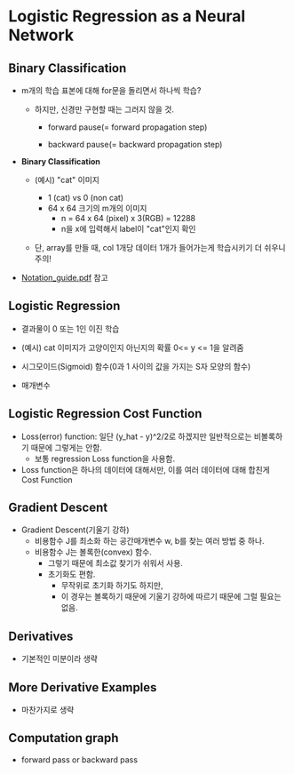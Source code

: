 # Logistic Regression as a Neural Network

## Binary Classification

- m개의 학습 표본에 대해 for문을 돌리면서 하나씩 학습?

  - 하지만, 신경만 구현할 때는 그러지 않을 것.

    - forward pause(= forward propagation step)

    - backward pause(= backward propagation step)



- **Binary Classification**

  - (예시) "cat" 이미지
    - 1 (cat) vs 0 (non cat)
    - 64 x 64 크기의 m개의 이미지
      - n = 64 x 64 (pixel) x 3(RGB) = 12288
      - n을 x에 입력해서 label이 "cat"인지 확인

  - 단, array를 만들 때, col 1개당 데이터 1개가 들어가는게 학습시키기 더 쉬우니 주의!

- [Notation_guide.pdf](Notation_guide.pdf) 참고





## Logistic Regression

- 결과물이 0 또는 1인 이진 학습
- (예시) cat 이미지가 고양이인지 아닌지의 확률 0<= y <= 1을 알려줌
- 시그모이드(Sigmoid) 함수(0과 1 사이의 값을 가지는 S자 모양의 함수)

- 매개변수





## Logistic Regression Cost Function

- Loss(error) function: 일단 (y_hat - y)^2/2로 하겠지만 일반적으로는 비볼록하기 때문에 그렇게는 안함.
  - 보통 regression Loss function을 사용함.
- Loss function은 하나의 데이터에 대해서만, 이를 여러 데이터에 대해 합친게 Cost Function





## Gradient Descent

- Gradient Descent(기울기 강하)
  - 비용함수 J를 최소화 하는 공간매개변수 w, b를 찾는 여러 방법 중 하나.
  - 비용함수 J는 볼록한(convex) 함수.
    - 그렇기 때문에 최소값 찾기가 쉬워서 사용.
    - 초기화도 편함.
      - 무작위로 초기화 하기도 하지만,
      - 이 경우는 볼록하기 때문에 기울기 강하에 따르기 때문에 그럴 필요는 없음.







## Derivatives

- 기본적인 미분이라 생략







## More Derivative Examples

- 마찬가지로 생략







## Computation graph

- forward pass or backward pass